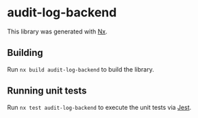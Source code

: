 # audit-log-backend

This library was generated with [Nx](https://nx.dev).

## Building

Run `nx build audit-log-backend` to build the library.

## Running unit tests

Run `nx test audit-log-backend` to execute the unit tests via [Jest](https://jestjs.io).
